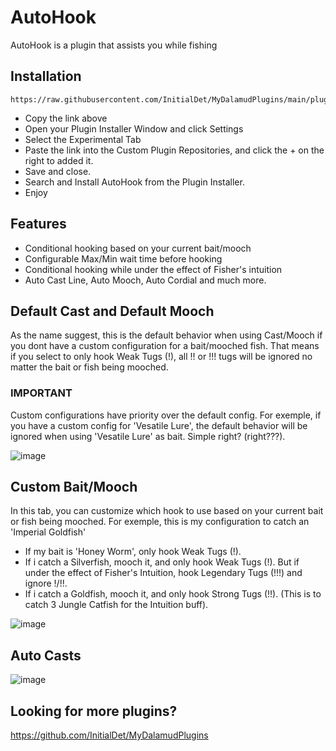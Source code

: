 # AutoHook
AutoHook is a plugin that assists you while fishing

## Installation
```
https://raw.githubusercontent.com/InitialDet/MyDalamudPlugins/main/pluginmaster.json
```
* Copy the link above
* Open your Plugin Installer Window and click Settings
* Select the Experimental Tab
* Paste the link into the Custom Plugin Repositories, and click the + on the right to added it.
* Save and close.
* Search and Install AutoHook from the Plugin Installer.
* Enjoy

## Features
- Conditional hooking based on your current bait/mooch
- Configurable Max/Min wait time before hooking
- Conditional hooking while under the effect of Fisher's intuition
- Auto Cast Line, Auto Mooch, Auto Cordial and much more.

## Default Cast and Default Mooch
As the name suggest, this is the default behavior when using Cast/Mooch if you dont have a custom configuration for a bait/mooched fish. That means if you select to only hook Weak Tugs (!), all !! or !!! tugs will be ignored no matter the bait or fish being mooched. 

### IMPORTANT 
Custom configurations have priority over the default config.
For exemple, if you have a custom config for 'Vesatile Lure', the default behavior will be ignored when using 'Vesatile Lure' as bait. Simple right? (right???).

![image](https://user-images.githubusercontent.com/13919114/176052358-5ba44b80-6be3-4890-9826-1c4b4f7c60a9.png)


## Custom Bait/Mooch
In this tab, you can customize which hook to use based on your current bait or fish being mooched. For exemple, this is my configuration to catch an 'Imperial Goldfish'
- If my bait is 'Honey Worm', only hook Weak Tugs (!).
- If i catch a Silverfish, mooch it, and only hook Weak Tugs (!). But if under the effect of Fisher's Intuition, hook Legendary Tugs (!!!) and ignore !/!!.
- If i catch a Goldfish, mooch it, and only hook Strong Tugs (!!). (This is to catch 3 Jungle Catfish for the Intuition buff).

![image](https://user-images.githubusercontent.com/13919114/176053669-a4f2b289-a9dc-4fcc-ad5c-44f6a98f9df3.png)

## Auto Casts
![image](https://user-images.githubusercontent.com/13919114/176053822-336b1ee9-3549-4ee8-95e2-85baf49d9509.png)

## Looking for more plugins?
https://github.com/InitialDet/MyDalamudPlugins

